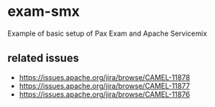 # exam-smx
Example of basic setup of Pax Exam and Apache Servicemix

## related issues
- https://issues.apache.org/jira/browse/CAMEL-11878
- https://issues.apache.org/jira/browse/CAMEL-11877
- https://issues.apache.org/jira/browse/CAMEL-11876
